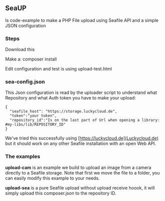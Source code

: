 ## SeaUP

Is code-example to make a PHP File upload using Seafile API and a simple JSON configuration 


### Steps

Download this

Make a: composer install 

Edit configuration and test is using upload-test.html

### sea-config.json

This Json configuration is read by the uploader script to understand what Repository and what Auth token you have to make your upload:


    {
      "seafile_host": "https://storage.luckycloud.de",
      "token":"your token",
      "repository_id":"Is on the last part of Url when opening a library: #my-libs/lib/REPOSITORY_ID"
    }

We've tried this successfully using [https://luckycloud.de](Luckycloud.de) but it should work on any other Seafile installation with an open Web API.


### The examples

**upload-cam** is an example we build to upload an image from a camera directly to a Seafile storage. Note that first we move the file to a folder, you can easily modify this example to your needs.

**upload-sea** is a pure Seafile upload without upload receive hoook, it will simply upload this composer.json to the repository ID.